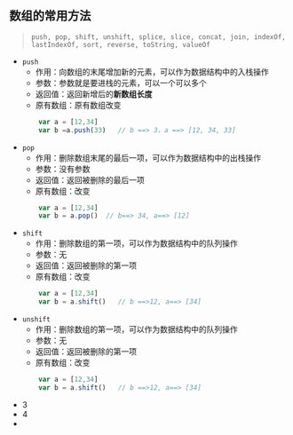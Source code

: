 ## 数组的常用方法
> `push, pop, shift, unshift, splice, slice, concat, join, indexOf, lastIndexOf, sort, reverse, toString, valueOf`
* `push`
    - 作用：向数组的末尾增加新的元素，可以作为数据结构中的入栈操作
    - 参数：参数就是要进栈的元素，可以一个可以多个
    - 返回值：返回新增后的**新数组长度**
    - 原有数组：原有数组改变
    ``` js
        var a = [12,34]
        var b =a.push(33)   // b ==> 3，a ==> [12, 34, 33]
    ```
* `pop`
    - 作用：删除数组末尾的最后一项，可以作为数据结构中的出栈操作
    - 参数：没有参数
    - 返回值：返回被删除的最后一项
    - 原有数组：改变
    ``` js
        var a = [12,34]
        var b = a.pop()  // b==> 34, a==> [12]
    ```
* `shift`
    - 作用：删除数组的第一项，可以作为数据结构中的队列操作
    - 参数：无
    - 返回值：返回被删除的第一项
    - 原有数组：改变
    ``` js
        var a = [12,34]
        var b = a.shift()   // b ==>12, a==> [34]
    ```
* `unshift`
    - 作用：删除数组的第一项，可以作为数据结构中的队列操作
    - 参数：无
    - 返回值：返回被删除的第一项
    - 原有数组：改变
    ``` js
        var a = [12,34]
        var b = a.shift()   // b ==>12, a==> [34]
    ```
* 3
* 4
* 

